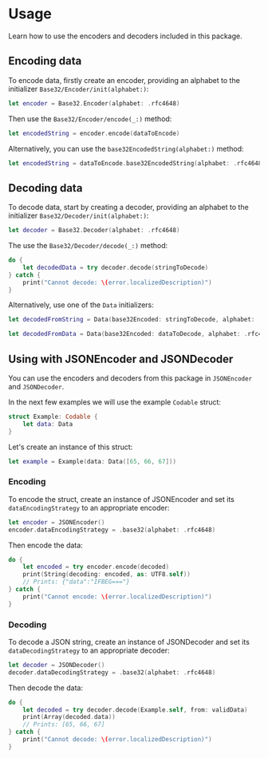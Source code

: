 # Usage

Learn how to use the encoders and decoders included in this package.

## Encoding data
To encode data, firstly create an encoder, providing an alphabet
to the initializer ``Base32/Encoder/init(alphabet:)``:
```swift
let encoder = Base32.Encoder(alphabet: .rfc4648)
```

Then use the ``Base32/Encoder/encode(_:)`` method:
```swift
let encodedString = encoder.encode(dataToEncode)
```

Alternatively, you can use the `base32EncodedString(alphabet:)` method:
```swift
let encodedString = dataToEncode.base32EncodedString(alphabet: .rfc4648)
```

## Decoding data
To decode data, start by creating a decoder, providing an alphabet
to the initializer ``Base32/Decoder/init(alphabet:)``:
```swift
let decoder = Base32.Decoder(alphabet: .rfc4648)
```

The use the ``Base32/Decoder/decode(_:)`` method:
```swift
do {
    let decodedData = try decoder.decode(stringToDecode)
} catch {
    print("Cannot decode: \(error.localizedDescription)")
}
```

Alternatively, use one of the `Data` initializers:
```swift
let decodedFromString = Data(base32Encoded: stringToDecode, alphabet: .rfc4648)

let decodedFromData = Data(base32Encoded: dataToDecode, alphabet: .rfc4648)
```

## Using with JSONEncoder and JSONDecoder
You can use the encoders and decoders from this package in `JSONEncoder` and `JSONDecoder`.

In the next few examples we will use the example `Codable` struct:
```swift
struct Example: Codable {
    let data: Data
}
```

Let's create an instance of this struct:
```swift
let example = Example(data: Data([65, 66, 67]))
```

### Encoding
To encode the struct, create an instance of JSONEncoder and
set its `dataEncodingStrategy` to an appropriate encoder:
```swift
let encoder = JSONEncoder()
encoder.dataEncodingStrategy = .base32(alphabet: .rfc4648)
```

Then encode the data:
```swift
do {
    let encoded = try encoder.encode(decoded)
    print(String(decoding: encoded, as: UTF8.self))
    // Prints: {"data":"IFBEG==="}
} catch {
    print("Cannot encode: \(error.localizedDescription)")
}
```

### Decoding
To decode a JSON string, create an instance of JSONDecoder and
set its `dataDecodingStrategy` to an appropriate decoder:
```swift
let decoder = JSONDecoder()
decoder.dataDecodingStrategy = .base32(alphabet: .rfc4648)
```

Then decode the data:
```swift
do {
    let decoded = try decoder.decode(Example.self, from: validData)
    print(Array(decoded.data))
    // Prints: [65, 66, 67]
} catch {
    print("Cannot decode: \(error.localizedDescription)")
}
```
